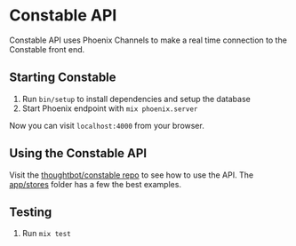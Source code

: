 # Constable API

Constable API uses Phoenix Channels to make a real time connection to the
Constable front end.

## Starting Constable

1. Run `bin/setup` to install dependencies and setup the database
2. Start Phoenix endpoint with `mix phoenix.server`

Now you can visit `localhost:4000` from your browser.

## Using the Constable API

Visit the [thoughtbot/constable repo](http://github.com/thoughtbot/constable) to
see how to use the API.
The [app/stores](https://github.com/thoughtbot/constable/tree/master/app/stores)
folder has a few the best examples.

## Testing

1. Run `mix test`
